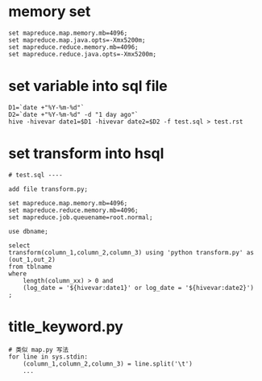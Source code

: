 # memory set
    set mapreduce.map.memory.mb=4096;
    set mapreduce.map.java.opts=-Xmx5200m;
    set mapreduce.reduce.memory.mb=4096;
    set mapreduce.reduce.java.opts=-Xmx5200m;
    
    
# set variable into sql file
    D1=`date +"%Y-%m-%d"`
    D2=`date +"%Y-%m-%d" -d "1 day ago"`
    hive -hivevar date1=$D1 -hivevar date2=$D2 -f test.sql > test.rst
    
# set transform into hsql
    # test.sql ----
    
    add file transform.py;
    
    set mapreduce.map.memory.mb=4096;
    set mapreduce.reduce.memory.mb=4096;
    set mapreduce.job.queuename=root.normal;
    
    use dbname;
    
    select
    transform(column_1,column_2,column_3) using 'python transform.py' as (out_1,out_2)
    from tblname
    where
        length(column_xx) > 0 and
        (log_date = '${hivevar:date1}' or log_date = '${hivevar:date2}') 
    ;
    
# title_keyword.py
    # 类似 map.py 写法 
    for line in sys.stdin:
        (column_1,column_2,column_3) = line.split('\t')
        ...